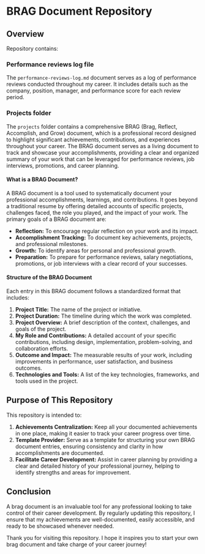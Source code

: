 # BRAG Document Repository

## Overview

Repository contains:

### Performance reviews log file

The `performance-reviews-log.md` document serves as a log of performance reviews conducted throughout my career. It 
includes details such as the company, position, manager, and performance score for each review period.

### Projects folder

The `projects` folder contains a comprehensive BRAG (Brag, Reflect, Accomplish, and Grow) document, which is a professional 
record designed to highlight significant achievements, contributions, and experiences throughout your career. 
The BRAG document serves as a living document to track and showcase your accomplishments, providing a clear and organized 
summary of your work that can be leveraged for performance reviews, job interviews, promotions, and career planning.

#### What is a BRAG Document?

A BRAG document is a tool used to systematically document your professional accomplishments, learnings, and contributions. 
It goes beyond a traditional resume by offering detailed accounts of specific projects, challenges faced, the role you 
played, and the impact of your work. The primary goals of a BRAG document are:

- **Reflection:** To encourage regular reflection on your work and its impact.
- **Accomplishment Tracking:** To document key achievements, projects, and professional milestones.
- **Growth:** To identify areas for personal and professional growth.
- **Preparation:** To prepare for performance reviews, salary negotiations, promotions, or job interviews with a clear record of your successes.

#### Structure of the BRAG Document

Each entry in this BRAG document follows a standardized format that includes:

1. **Project Title:** The name of the project or initiative.
2. **Project Duration:** The timeline during which the work was completed.
3. **Project Overview:** A brief description of the context, challenges, and goals of the project.
4. **My Role and Contributions:** A detailed account of your specific contributions, including design, implementation, problem-solving, and collaboration efforts.
5. **Outcome and Impact:** The measurable results of your work, including improvements in performance, user satisfaction, and business outcomes.
6. **Technologies and Tools:** A list of the key technologies, frameworks, and tools used in the project.

## Purpose of This Repository

This repository is intended to:

1. **Achievements Centralization:** Keep all your documented achievements in one place, making it easier to track your career progress over time.
2. **Template Provider:** Serve as a template for structuring your own BRAG document entries, ensuring consistency and clarity in how accomplishments are documented.
3. **Facilitate Career Development:** Assist in career planning by providing a clear and detailed history of your professional journey, helping to identify strengths and areas for improvement.

## Conclusion

A brag document is an invaluable tool for any professional looking to take control of their career development. By 
regularly updating this repository, I ensure that my achievements are well-documented, easily accessible, and ready 
to be showcased whenever needed.

Thank you for visiting this repository. I hope it inspires you to start your own brag document and take charge of your career journey!